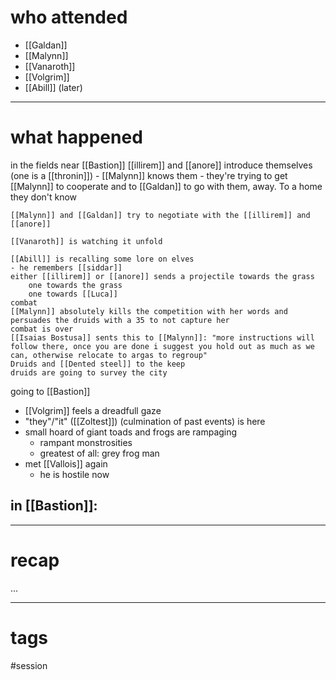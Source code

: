 # who attended

- [[Galdan]]
- [[Malynn]]
- [[Vanaroth]]
- [[Volgrim]]
- [[Abill]] (later)

---
# what happened

in the fields near [[Bastion]]
	[[illirem]] and [[anore]] introduce themselves (one is a [[thronin]])
	- [[Malynn]] knows them
	- they're trying to get [[Malynn]] to cooperate and to [[Galdan]] to go with them, away. To a home they don't know
	
	[[Malynn]] and [[Galdan]] try to negotiate with the [[illirem]] and [[anore]]
	
	[[Vanaroth]] is watching it unfold
	
	[[Abill]] is recalling some lore on elves
	- he remembers [[siddar]]
	either [[illirem]] or [[anore]] sends a projectile towards the grass
		one towards the grass
		one towards [[Luca]]
	combat
	[[Malynn]] absolutely kills the competition with her words and persuades the druids with a 35 to not capture her 
	combat is over
	[[Isaias Bostusa]] sents this to [[Malynn]]: "more instructions will follow there, once you are done i suggest you hold out as much as we can, otherwise relocate to argas to regroup" 
	Druids and [[Dented steel]] to the keep
	druids are going to survey the city

going to [[Bastion]]
- [[Volgrim]] feels a dreadfull gaze
- "they"/"it" ([[Zoltest]]) (culmination of past events) is here
- small hoard of giant toads and frogs are rampaging
	- rampant monstrosities
	- greatest of all: grey frog man
- met [[Vallois]] again
	- he is hostile now

in [[Bastion]]:
- 

---
# recap

...

---
# tags

#session